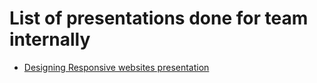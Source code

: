 # List of presentations done for team internally

 - [Designing Responsive websites presentation](http://mawshin.github.io/presentations/rwd/#/)
 
